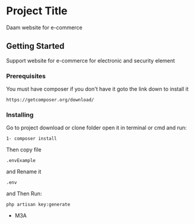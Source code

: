 # Project Title

Daam website for e-commerce

## Getting Started

Support website for e-commerce for electronic and security element

### Prerequisites

You must have composer if you don't have it goto the link down  to install it

```
https://getcomposer.org/download/
```

### Installing

Go to project download or clone folder open it in terminal or cmd and run:

```
1- composer install
```

Then copy file  
```
.envExample 
```
and Rename it 

```
.env
```
and Then Run:
```
php artisan key:generate
```

* M3A


